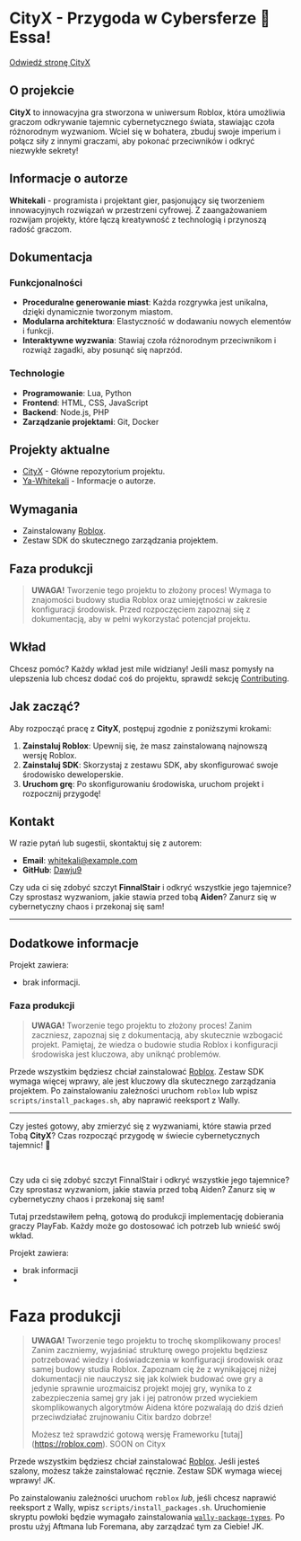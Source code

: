 # CityX - Przygoda w Cybersferze 🌆 Essa!

[Odwiedź stronę CityX](https://dawju9.github.io/cityx/)

## O projekcie
**CityX** to innowacyjna gra stworzona w uniwersum Roblox, która umożliwia graczom odkrywanie tajemnic cybernetycznego świata, stawiając czoła różnorodnym wyzwaniom. Wciel się w bohatera, zbuduj swoje imperium i połącz siły z innymi graczami, aby pokonać przeciwników i odkryć niezwykłe sekrety!

## Informacje o autorze
**Whitekali** - programista i projektant gier, pasjonujący się tworzeniem innowacyjnych rozwiązań w przestrzeni cyfrowej. Z zaangażowaniem rozwijam projekty, które łączą kreatywność z technologią i przynoszą radość graczom.

## Dokumentacja

### Funkcjonalności
- **Proceduralne generowanie miast**: Każda rozgrywka jest unikalna, dzięki dynamicznie tworzonym miastom.
- **Modularna architektura**: Elastyczność w dodawaniu nowych elementów i funkcji.
- **Interaktywne wyzwania**: Stawiaj czoła różnorodnym przeciwnikom i rozwiąż zagadki, aby posunąć się naprzód.

### Technologie
- **Programowanie**: Lua, Python
- **Frontend**: HTML, CSS, JavaScript
- **Backend**: Node.js, PHP
- **Zarządzanie projektami**: Git, Docker

## Projekty aktualne
- [CityX](https://dawju9.github.io/cityx/) - Główne repozytorium projektu.
- [Ya-Whitekali](https://dawju9.github.io/Ya-Whitekali/) - Informacje o autorze.

## Wymagania
- Zainstalowany [Roblox](https://roblox.com).
- Zestaw SDK do skutecznego zarządzania projektem.

## Faza produkcji
> **UWAGA!** Tworzenie tego projektu to złożony proces! Wymaga to znajomości budowy studia Roblox oraz umiejętności w zakresie konfiguracji środowisk. Przed rozpoczęciem zapoznaj się z dokumentacją, aby w pełni wykorzystać potencjał projektu.

## Wkład
Chcesz pomóc? Każdy wkład jest mile widziany! Jeśli masz pomysły na ulepszenia lub chcesz dodać coś do projektu, sprawdź sekcję [Contributing](CONTRIBUTING.md).

## Jak zacząć?
Aby rozpocząć pracę z **CityX**, postępuj zgodnie z poniższymi krokami:

1. **Zainstaluj Roblox**: Upewnij się, że masz zainstalowaną najnowszą wersję Roblox.
2. **Zainstaluj SDK**: Skorzystaj z zestawu SDK, aby skonfigurować swoje środowisko deweloperskie.
3. **Uruchom grę**: Po skonfigurowaniu środowiska, uruchom projekt i rozpocznij przygodę!

## Kontakt
W razie pytań lub sugestii, skontaktuj się z autorem:
- **Email**: whitekali@example.com
- **GitHub**: [Dawju9](https://github.com/Dawju9)

Czy uda ci się zdobyć szczyt **FinnalStair** i odkryć wszystkie jego tajemnice? Czy sprostasz wyzwaniom, jakie stawia przed tobą **Aiden**? Zanurz się w cybernetyczny chaos i przekonaj się sam!

---

## Dodatkowe informacje

Projekt zawiera: 
- brak informacji.

### Faza produkcji

> **UWAGA!** Tworzenie tego projektu to złożony proces! Zanim zaczniesz, zapoznaj się z dokumentacją, aby skutecznie wzbogacić projekt. Pamiętaj, że wiedza o budowie studia Roblox i konfiguracji środowiska jest kluczowa, aby uniknąć problemów.

Przede wszystkim będziesz chciał zainstalować [Roblox](https://Roblox.com/). Zestaw SDK wymaga więcej wprawy, ale jest kluczowy dla skutecznego zarządzania projektem. Po zainstalowaniu zależności uruchom `roblox` lub wpisz `scripts/install_packages.sh`, aby naprawić reeksport z Wally. 

---

Czy jesteś gotowy, aby zmierzyć się z wyzwaniami, które stawia przed Tobą **CityX**? Czas rozpocząć przygodę w świecie cybernetycznych tajemnic! 🚀



<br>





Czy uda ci się zdobyć szczyt FinnalStair i odkryć wszystkie jego tajemnice? Czy sprostasz wyzwaniom, jakie stawia przed tobą Aiden? Zanurz się w cybernetyczny chaos i przekonaj się sam!

Tutaj przedstawiłem pełną, gotową do produkcji implementację dobierania graczy PlayFab. Każdy może go dostosować
ich potrzeb lub wnieść swój wkład.


Projekt zawiera:
-  brak informacji
-  
# Faza produkcji

> **UWAGA!** Tworzenie tego projektu to trochę skomplikowany proces!
> Zanim zaczniemy, wyjaśniać strukturę owego projektu będziesz potrzebować wiedzy i doświadczenia w konfiguracji środowisk oraz samej budowy studia Roblox. Zapoznam cię że z wynikającej niżej dokumentacji nie nauczysz się jak kolwiek budować owe gry a jedynie sprawnie urozmaicisz projekt mojej gry, wynika to z zabezpieczenia samej gry jak i jej patronów przed wyciekiem skomplikowanych algorytmów Aidena które pozwalają do dziś dzień przeciwdziałać zrujnowaniu Citix
> bardzo dobrze!
> 
> Możesz też sprawdzić gotową wersję Frameworku [tutaj] (https://roblox.com). SOON on Cityx


Przede wszystkim będziesz chciał zainstalować [Roblox](https://Roblox.com/). Jeśli jesteś szalony, możesz także zainstalować ręcznie. Zestaw SDK wymaga wiecej wprawy! JK.

Po zainstalowaniu zależności uruchom `roblox` *lub*, jeśli chcesz naprawić reeksport z Wally, wpisz `scripts/install_packages.sh`. Uruchomienie skryptu powłoki będzie wymagało zainstalowania [`wally-package-types`](https://github.com/JohnnyMorganz/wally-package-types). Po prostu użyj Aftmana lub Foremana, aby zarządzać tym za Ciebie! JK.
